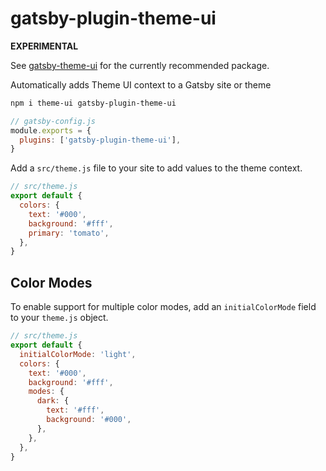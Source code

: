 # gatsby-plugin-theme-ui

**EXPERIMENTAL**

See [gatsby-theme-ui](https://github.com/system-ui/theme-ui/tree/master/packages/gatsby-theme-ui) for the currently recommended package.

Automatically adds Theme UI context to a Gatsby site or theme

```sh
npm i theme-ui gatsby-plugin-theme-ui
```

```js
// gatsby-config.js
module.exports = {
  plugins: ['gatsby-plugin-theme-ui'],
}
```

Add a `src/theme.js` file to your site to add values to the theme context.

```js
// src/theme.js
export default {
  colors: {
    text: '#000',
    background: '#fff',
    primary: 'tomato',
  },
}
```

## Color Modes

To enable support for multiple color modes, add an `initialColorMode` field to your `theme.js` object.

```js
// src/theme.js
export default {
  initialColorMode: 'light',
  colors: {
    text: '#000',
    background: '#fff',
    modes: {
      dark: {
        text: '#fff',
        background: '#000',
      },
    },
  },
}
```
